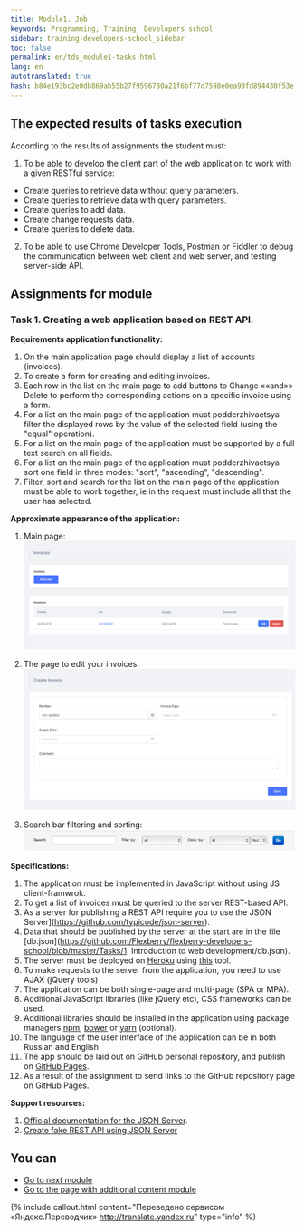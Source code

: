 ```yaml
---
title: Module1. Job
keywords: Programming, Training, Developers school
sidebar: training-developers-school_sidebar
toc: false
permalink: en/tds_module1-tasks.html
lang: en
autotranslated: true
hash: b84e193bc2e0db869ab55b27f9596780a21f6bf77d7598e0ea98fd894430f53e
---
```


## The expected results of tasks execution

According to the results of assignments the student must:
1. To be able to develop the client part of the web application to work with a given RESTful service:
* Create queries to retrieve data without query parameters.
* Create queries to retrieve data with query parameters.
* Create queries to add data.
* Create change requests data.
* Create queries to delete data.

2. To be able to use Chrome Developer Tools, Postman or Fiddler to debug the communication between web client and web server, and testing server-side API.

## Assignments for module

### Task 1. Creating a web application based on REST API.

**Requirements application functionality:**
1. On the main application page should display a list of accounts (invoices).
2. To create a form for creating and editing invoices.
3. Each row in the list on the main page to add buttons to Change ««and»» Delete to perform the corresponding actions on a specific invoice using a form.
4. For a list on the main page of the application must podderzhivaetsya filter the displayed rows by the value of the selected field (using the "equal" operation).
5. For a list on the main page of the application must be supported by a full text search on all fields.
6. For a list on the main page of the application must podderzhivaetsya sort one field in three modes: "sort", "ascending", "descending".
7. Filter, sort and search for the list on the main page of the application must be able to work together, ie in the request must include all that the user has selected.

**Approximate appearance of the application:**
1. Main page:
![](/images/pages/trainings/developers-school/module1/list.png)

2. The page to edit your invoices:
![](/images/pages/trainings/developers-school/module1/edit.png)

3. Search bar filtering and sorting:
![](/images/pages/trainings/developers-school/module1/panel.png)

**Specifications:**
1. The application must be implemented in JavaScript without using JS client-framwrok.
2. To get a list of invoices must be queried to the server REST-based API.
3. As a server for publishing a REST API require you to use the JSON Server](https://github.com/typicode/json-server).
4. Data that should be published by the server at the start are in the file [db.json](https://github.com/Flexberry/flexberry-developers-school/blob/master/Tasks/1. Introduction to web development/db.json).
5. The server must be deployed on [Heroku](https://www.heroku.com/) using [this](https://github.com/jesperorb/json-server-heroku) tool.
6. To make requests to the server from the application, you need to use AJAX (jQuery tools)
7. The application can be both single-page and multi-page (SPA or MPA).
8. Additional JavaScript libraries (like jQuery etc), CSS frameworks can be used.
9. Additional libraries should be installed in the application using package managers [npm](https://www.npmjs.com/), [bower](https://bower.io/) or [yarn](https://yarnpkg.com/ru/) (optional).
10. The language of the user interface of the application can be in both Russian and English
11. The app should be laid out on GitHub personal repository, and publish on [GitHub Pages](https://pages.github.com/).
12. As a result of the assignment to send links to the GitHub repository page on GitHub Pages.

**Support resources:**
1. [Official documentation for the JSON Server](https://github.com/typicode/json-server/blob/master/README.md).
2. [Create fake REST API using JSON Server](https://code.tutsplus.com/ru/tutorials/fake-rest-api-up-and-running-using-json-server--cms-27871)

## You can

* [Go to next module](tds_module2-about.html)
* [Go to the page with additional content module](tds_module1-appendix.html)



{% include callout.html content="Переведено сервисом «Яндекс.Переводчик» <http://translate.yandex.ru>" type="info" %}